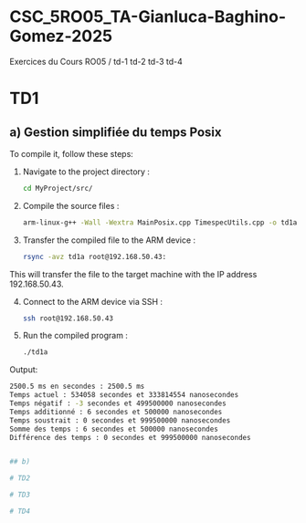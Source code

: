 # CSC_5RO05_TA-Gianluca-Baghino-Gomez-2025
Exercices du Cours RO05 / td-1 td-2 td-3 td-4

# TD1

## a) Gestion simplifiée du temps Posix

To compile it, follow these steps:

1. Navigate to the project directory :
   ```sh
   cd MyProject/src/

2. Compile the source files :
   ```sh
   arm-linux-g++ -Wall -Wextra MainPosix.cpp TimespecUtils.cpp -o td1a

3. Transfer the compiled file to the ARM device :
   ```sh
   rsync -avz td1a root@192.168.50.43:

This will transfer the file to the target machine with the IP address 192.168.50.43.

4. Connect to the ARM device via SSH :
   ```sh
   ssh root@192.168.50.43

5. Run the compiled program : 
   ```sh
   ./td1a

Output:
   ```sh
   2500.5 ms en secondes : 2500.5 ms
   Temps actuel : 534058 secondes et 333814554 nanosecondes
   Temps négatif : -3 secondes et 499500000 nanosecondes
   Temps additionné : 6 secondes et 500000 nanosecondes
   Temps soustrait : 0 secondes et 999500000 nanosecondes
   Somme des temps : 6 secondes et 500000 nanosecondes
   Différence des temps : 0 secondes et 999500000 nanosecondes


## b)

# TD2

# TD3

# TD4
